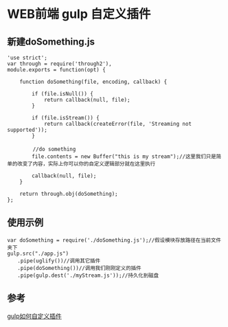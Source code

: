 # WEB前端 gulp 自定义插件
 



## 新建doSomething.js
`````
'use strict';
var through = require('through2'),
module.exports = function(opt) {
 
    function doSomething(file, encoding, callback) {
 
        if (file.isNull()) {
            return callback(null, file);
        }
 
        if (file.isStream()) {
            return callback(createError(file, 'Streaming not supported'));
        }

　　　　　//do something
        file.contents = new Buffer("this is my stream");//这里我们只是简单的改变了内容，实际上你可以你的自定义逻辑部分就在这里执行
 
        callback(null, file);
    }
 
    return through.obj(doSomething);
};

`````

## 使用示例
`````
var doSomething = require('./doSomething.js');//假设模块存放路径在当前文件夹下
gulp.src("./app.js")
　　.pipe(uglify())//调用其它插件
　　.pipe(doSomething())//调用我们刚刚定义的插件
　　.pipe(gulp.dest('./myStream.js'));//持久化到磁盘
`````

## 参考

[gulp如何自定义插件](https://www.cnblogs.com/Raoh/p/4169426.html)
